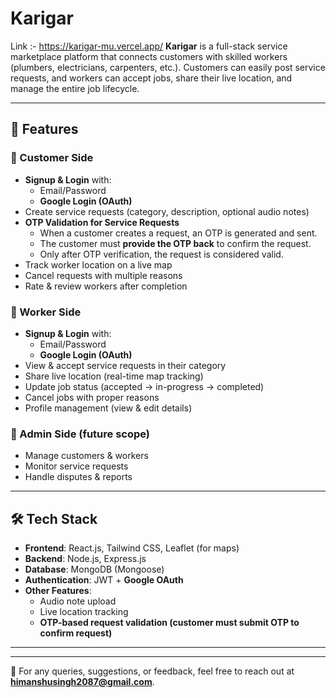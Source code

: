 # Karigar

Link :- https://karigar-mu.vercel.app/
**Karigar** is a full-stack service marketplace platform that connects customers with skilled workers (plumbers, electricians, carpenters, etc.). Customers can easily post service requests, and workers can accept jobs, share their live location, and manage the entire job lifecycle.

---

## 🚀 Features

### 🔹 Customer Side
- **Signup & Login** with:
  - Email/Password  
  - **Google Login (OAuth)**
- Create service requests (category, description, optional audio notes)
- **OTP Validation for Service Requests**  
  - When a customer creates a request, an OTP is generated and sent.  
  - The customer must **provide the OTP back** to confirm the request.  
  - Only after OTP verification, the request is considered valid.  
- Track worker location on a live map
- Cancel requests with multiple reasons
- Rate & review workers after completion

### 🔹 Worker Side
- **Signup & Login** with:
  - Email/Password  
  - **Google Login (OAuth)**
- View & accept service requests in their category
- Share live location (real-time map tracking)
- Update job status (accepted → in-progress → completed)
- Cancel jobs with proper reasons
- Profile management (view & edit details)

### 🔹 Admin Side (future scope)
- Manage customers & workers
- Monitor service requests
- Handle disputes & reports

---

## 🛠️ Tech Stack
- **Frontend**: React.js, Tailwind CSS, Leaflet (for maps)
- **Backend**: Node.js, Express.js
- **Database**: MongoDB (Mongoose)
- **Authentication**: JWT + **Google OAuth**
- **Other Features**:
  - Audio note upload
  - Live location tracking
  - **OTP-based request validation (customer must submit OTP to confirm request)**

---

---
📩 For any queries, suggestions, or feedback, feel free to reach out at **himanshusingh2087@gmail.com**.

